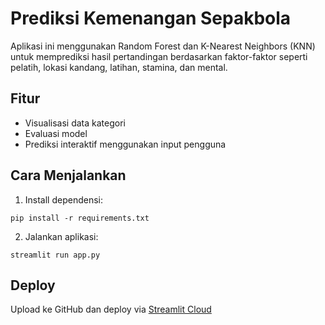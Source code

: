 # Prediksi Kemenangan Sepakbola

Aplikasi ini menggunakan Random Forest dan K-Nearest Neighbors (KNN) untuk memprediksi hasil pertandingan berdasarkan faktor-faktor seperti pelatih, lokasi kandang, latihan, stamina, dan mental.

## Fitur
- Visualisasi data kategori
- Evaluasi model 
- Prediksi interaktif menggunakan input pengguna

## Cara Menjalankan
1. Install dependensi:
```
pip install -r requirements.txt
```
2. Jalankan aplikasi:
```
streamlit run app.py
```

## Deploy
Upload ke GitHub dan deploy via [Streamlit Cloud](https://streamlit.io/cloud)
